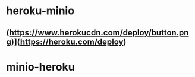 # heroku-minio
## (https://www.herokucdn.com/deploy/button.png)](https://heroku.com/deploy)
# minio-heroku
